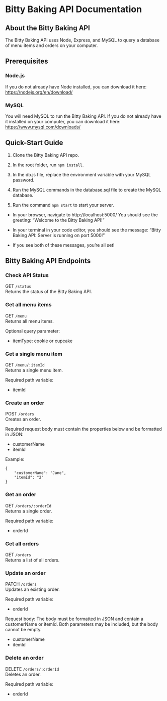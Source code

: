 # Bitty Baking API Documentation

## About the Bitty Baking API

The Bitty Baking API uses Node, Express, and MySQL to query a database of menu items and orders on your computer.

## Prerequisites

### Node.js

If you do not already have Node installed, you can download it here: https://nodejs.org/en/download/

### MySQL

You will need MySQL to run the Bitty Baking API. If you do not already have it installed on your computer, you can download it here: https://www.mysql.com/downloads/

## Quick-Start Guide

1. Clone the Bitty Baking API repo.

2. In the root folder, run `npm install`.

3. In the db.js file, replace the environment variable with your MySQL password.

4. Run the MySQL commands in the database.sql file to create the MySQL database.

5. Run the command `npm start` to start your server.

- In your browser, navigate to http://localhost:5000/ You should see the greeting: “Welcome to the Bitty Baking API!”

- In your terminal in your code editor, you should see the message: “Bitty Baking API: Server is running on port 5000!”

- If you see both of these messages, you’re all set!

## Bitty Baking API Endpoints

### Check API Status

GET `/status`\
Returns the status of the Bitty Baking API.

### Get all menu items

GET `/menu`\
Returns all menu items.

Optional query parameter:

- itemType: cookie or cupcake

### Get a single menu item

GET `/menu/:itemId`\
Returns a single menu item.

Required path variable:

- itemId

### Create an order

POST `/orders`\
Creates an order.

Required request body must contain the properties below and be formatted in JSON:

- customerName
- itemId

Example:

```
{
    "customerName": "Jane",
    "itemId": "2"
}
```

### Get an order

GET `/orders/:orderId`\
Returns a single order.

Required path variable:

- orderId

### Get all orders

GET `/orders`\
Returns a list of all orders.

### Update an order

PATCH `/orders`\
Updates an existing order.

Required path variable:

- orderId

Request body:
The body must be formatted in JSON and contain a customerName or itemId. Both parameters may be included, but the body cannot be empty.

- customerName
- itemId

### Delete an order

DELETE `/orders/:orderId`\
Deletes an order.

Required path variable:

- orderId
